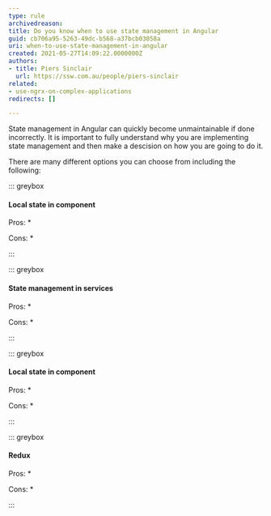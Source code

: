 ```yaml
---
type: rule
archivedreason: 
title: Do you know when to use state management in Angular
guid: cb706a95-5263-49dc-b568-a37bcb03058a
uri: when-to-use-state-management-in-angular
created: 2021-05-27T14:09:22.0000000Z
authors:
- title: Piers Sinclair
  url: https://ssw.com.au/people/piers-sinclair
related:
- use-ngrx-on-complex-applications
redirects: []

---
```


State management in Angular can quickly become unmaintainable if done incorrectly. It is important to fully understand why you are implementing state management and then make a descision on how you are going to do it. 

<!--endintro-->

There are many different options you can choose from including the following:

::: greybox

#### Local state in component

Pros:
* 

Cons:
*

:::

::: greybox

#### State management in services

Pros:
* 

Cons:
*

:::

::: greybox

#### Local state in component

Pros:
* 

Cons:
*

:::

::: greybox

#### Redux

Pros:
* 

Cons:
*

:::

